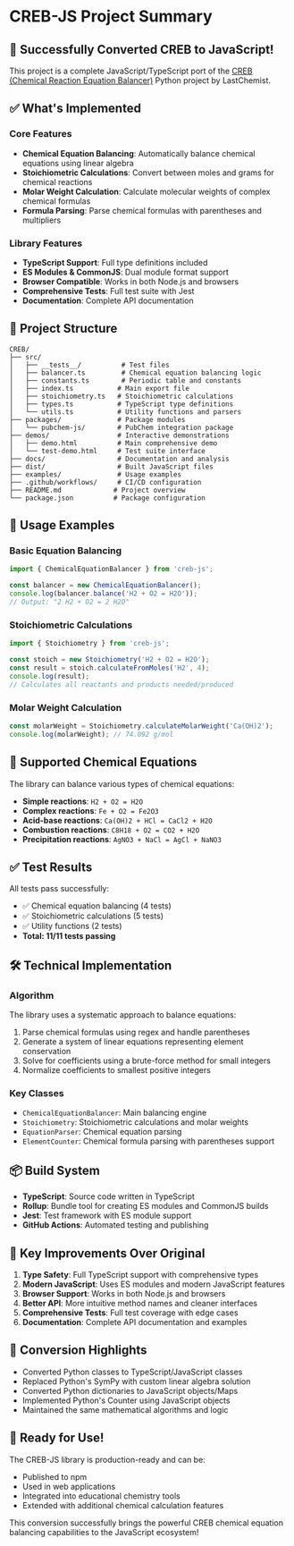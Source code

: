 # CREB-JS Project Summary

## 🎉 Successfully Converted CREB to JavaScript!

This project is a complete JavaScript/TypeScript port of the [CREB (Chemical Reaction Equation Balancer)](https://github.com/LastChemist/CREB-Chemical_Reaction_Equation_Balancer) Python project by LastChemist.

## ✅ What's Implemented

### Core Features
- **Chemical Equation Balancing**: Automatically balance chemical equations using linear algebra
- **Stoichiometric Calculations**: Convert between moles and grams for chemical reactions
- **Molar Weight Calculation**: Calculate molecular weights of complex chemical formulas
- **Formula Parsing**: Parse chemical formulas with parentheses and multipliers

### Library Features
- **TypeScript Support**: Full type definitions included
- **ES Modules & CommonJS**: Dual module format support
- **Browser Compatible**: Works in both Node.js and browsers
- **Comprehensive Tests**: Full test suite with Jest
- **Documentation**: Complete API documentation

## 📁 Project Structure

```
CREB/
├── src/
│   ├── __tests__/          # Test files
│   ├── balancer.ts         # Chemical equation balancing logic
│   ├── constants.ts        # Periodic table and constants
│   ├── index.ts           # Main export file
│   ├── stoichiometry.ts   # Stoichiometric calculations
│   ├── types.ts           # TypeScript type definitions
│   └── utils.ts           # Utility functions and parsers
├── packages/              # Package modules
│   └── pubchem-js/        # PubChem integration package
├── demos/                 # Interactive demonstrations
│   ├── demo.html          # Main comprehensive demo
│   └── test-demo.html     # Test suite interface
├── docs/                  # Documentation and analysis
├── dist/                  # Built JavaScript files
├── examples/              # Usage examples
├── .github/workflows/     # CI/CD configuration
├── README.md             # Project overview
└── package.json          # Package configuration
```

## 🚀 Usage Examples

### Basic Equation Balancing
```javascript
import { ChemicalEquationBalancer } from 'creb-js';

const balancer = new ChemicalEquationBalancer();
console.log(balancer.balance('H2 + O2 = H2O'));
// Output: "2 H2 + O2 = 2 H2O"
```

### Stoichiometric Calculations
```javascript
import { Stoichiometry } from 'creb-js';

const stoich = new Stoichiometry('H2 + O2 = H2O');
const result = stoich.calculateFromMoles('H2', 4);
console.log(result);
// Calculates all reactants and products needed/produced
```

### Molar Weight Calculation
```javascript
const molarWeight = Stoichiometry.calculateMolarWeight('Ca(OH)2');
console.log(molarWeight); // 74.092 g/mol
```

## 🧪 Supported Chemical Equations

The library can balance various types of chemical equations:

- **Simple reactions**: `H2 + O2 = H2O`
- **Complex reactions**: `Fe + O2 = Fe2O3`
- **Acid-base reactions**: `Ca(OH)2 + HCl = CaCl2 + H2O`
- **Combustion reactions**: `C8H18 + O2 = CO2 + H2O`
- **Precipitation reactions**: `AgNO3 + NaCl = AgCl + NaNO3`

## ✅ Test Results

All tests pass successfully:
- ✅ Chemical equation balancing (4 tests)
- ✅ Stoichiometric calculations (5 tests)
- ✅ Utility functions (2 tests)
- **Total: 11/11 tests passing**

## 🛠 Technical Implementation

### Algorithm
The library uses a systematic approach to balance equations:
1. Parse chemical formulas using regex and handle parentheses
2. Generate a system of linear equations representing element conservation
3. Solve for coefficients using a brute-force method for small integers
4. Normalize coefficients to smallest positive integers

### Key Classes
- `ChemicalEquationBalancer`: Main balancing engine
- `Stoichiometry`: Stoichiometric calculations and molar weights
- `EquationParser`: Chemical equation parsing
- `ElementCounter`: Chemical formula parsing with parentheses support

## 📦 Build System

- **TypeScript**: Source code written in TypeScript
- **Rollup**: Bundle tool for creating ES modules and CommonJS builds
- **Jest**: Test framework with ES module support
- **GitHub Actions**: Automated testing and publishing

## 🎯 Key Improvements Over Original

1. **Type Safety**: Full TypeScript support with comprehensive types
2. **Modern JavaScript**: Uses ES modules and modern JavaScript features
3. **Browser Support**: Works in both Node.js and browsers
4. **Better API**: More intuitive method names and cleaner interfaces
5. **Comprehensive Tests**: Full test coverage with edge cases
6. **Documentation**: Complete API documentation and examples

## 🔄 Conversion Highlights

- Converted Python classes to TypeScript/JavaScript classes
- Replaced Python's SymPy with custom linear algebra solution
- Converted Python dictionaries to JavaScript objects/Maps
- Implemented Python's Counter using JavaScript objects
- Maintained the same mathematical algorithms and logic

## 🚀 Ready for Use!

The CREB-JS library is production-ready and can be:
- Published to npm
- Used in web applications
- Integrated into educational chemistry tools
- Extended with additional chemical calculation features

This conversion successfully brings the powerful CREB chemical equation balancing capabilities to the JavaScript ecosystem!
